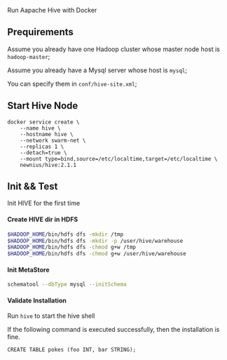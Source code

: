 Run Aapache Hive with Docker

## Prequirements

Assume you already have one Hadoop cluster whose master node host is `hadoop-master`;

Assume you already have a Mysql server whose host is `mysql`;

You can specify them in `conf/hive-site.xml`;

## Start Hive Node

```
docker service create \
	--name hive \
	--hostname hive \
	--network swarm-net \
	--replicas 1 \
	--detach=true \
	--mount type=bind,source=/etc/localtime,target=/etc/localtime \
	newnius/hive:2.1.1
```

## Init && Test
Init HIVE for the first time

#### Create HIVE dir in HDFS

```bash
$HADOOP_HOME/bin/hdfs dfs -mkdir /tmp
$HADOOP_HOME/bin/hdfs dfs -mkdir -p /user/hive/warehouse
$HADOOP_HOME/bin/hdfs dfs -chmod g+w /tmp
$HADOOP_HOME/bin/hdfs dfs -chmod g+w /user/hive/warehouse
```

#### Init MetaStore

```bash
schematool --dbType mysql --initSchema
```

#### Validate Installation

Run `hive` to start the hive shell

If the following command is executed successfully, then the installation is fine.

```hive
CREATE TABLE pokes (foo INT, bar STRING);
```
